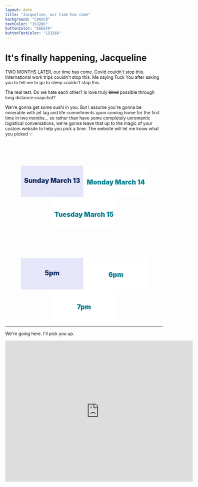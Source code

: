 ```yaml
---
layout: date
title: "Jacqueline, our time has come"
background: "C8A2C8"
textColor: "153266"
buttonColor: "E6E6FA"
buttonTextColor: "153266"
---
```


# It's finally happening, Jacqueline

TWO MONTHS LATER, our time has come. Covid couldn't stop this. International work trips couldn't stop this. Me saying Fuck You after asking you to tell me to go to sleep couldn't stop this. 

The real test. Do we hate each other? Is love truly ~~blind~~ possible through long distance snapchat?

We're gonna get some sushi in you. But I assume you're gonna be miserable with jet lag and life commitments upon coming home for the first time in two months... so rather than have some completely unromantic logistical conversations, we're gonna leave that up to the magic of your custom website to help you pick a time. The website will let me know what you picked ✨

<form id="date">
<div class="middle">
  <h1>Pick your date</h1>
  <label>
  <input type="radio" name="date" value="2022-03-13" checked/>
  <div class="box">
    <span>Sunday March 13</span>
  </div>
</label>

  <label>
  <input type="radio" name="date" value="2022-03-14" />
  <div class="box">
    <span>Monday March 14</span>
  </div>
</label>

  <label>
  <input type="radio" name="date" value="2022-03-15" />
  <div class="box">
    <span>Tuesday March 15</span>
  </div>
</label>

<h1>Pick your time</h1>
  <label>
  <input type="radio" name="time" value="5pm" checked/>
  <div class="box">
    <span>5pm</span>
  </div>
</label>

  <label>
  <input type="radio" name="time" value="6pm" />
  <div class="box">
    <span>6pm</span>
  </div>
</label>

  <label>
  <input type="radio" name="time" value="7pm" />
  <div class="box">
    <span>7pm</span>
  </div>
</label>
</div>
</form>


---

We're going here. I'll pick you up.

<iframe src="https://www.google.com/maps/embed?pb=!1m18!1m12!1m3!1d26990.360550731788!2d-110.93045932686508!3d32.263595631818326!2m3!1f0!2f0!3f0!3m2!1i1024!2i768!4f13.1!3m3!1m2!1s0x86d66fb469015361%3A0xefa5ce2a74487dc6!2sTakamatsu!5e0!3m2!1sen!2sus!4v1647099688854!5m2!1sen!2sus" width="600" height="450" style="border:0;" allowfullscreen="" loading="lazy"></iframe>

<script src="https://cdn.jsdelivr.net/npm/axios/dist/axios.min.js"></script>

<script>

  function getCheckedValue( groupName ) {
    var radios = document.getElementsByName( groupName );
    for( i = 0; i < radios.length; i++ ) {
        if( radios[i].checked ) {
            return radios[i].value;
        }
    }
    return null;
}

const instance = axios.create({
  timeout: 10000,
  headers: {'Authorization': 'Bearer keybGPgYPaQmoLF7T'} //yeah I know I just put this in the clear it's gonna get invalidated in a day okay
});

const form = document.getElementById("date");

// set initial state

instance.get('https://api.airtable.com/v0/appP324ZYPLEeJcj4/Jacqueline%20Dates/rechzY0b5xmY9yMES').then(resp => {
  console.log(resp.data)
  if(!!resp.data.fields) {
    form.elements["date"].value = resp.data.fields["Start date"];
    form.elements["time"].value = resp.data.fields["time"];
  } else {
    alert('shit. something went wrong. tell mike.')
  }
}, err => {
  alert('shit. something went wrong. tell mike this: ' + err.message)
})

// change state with form events

form.addEventListener('change', (event) => {
  instance.patch('https://api.airtable.com/v0/appP324ZYPLEeJcj4/Jacqueline%20Dates/rechzY0b5xmY9yMES', {
      "fields": {
        "Name": "Takamatsu",
        "Start date": getCheckedValue("date"),
        "time": getCheckedValue("time")
      }
  })
});
</script>

<style>

.middle {
  width: 100%;
  text-align: center;
}
.middle h1 {
  font-family: "Inter", sans-serif;
  color: #fff;
}
.middle input[type=radio] {
  display: none;
}
.middle input[type=radio]:checked + .box {
  background-color: #E6E6FA;
}
.middle input[type=radio]:checked + .box span {
  color: 153266;
  transform: translateY(35px);
}
.middle input[type=radio]:checked + .box span:before {
  transform: translateY(0px);
  opacity: 1;
}
.middle .box {
  width: 200px;
  height: 100px;
  background-color: #fff;
  transition: all 250ms ease;
  will-change: transition;
  display: inline-block;
  text-align: center;
  cursor: pointer;
  position: relative;
  font-family: "Inter", sans-serif;
  font-weight: 900;
}
.middle .box:active {
  transform: translateY(10px);
}
.middle .box span {
  position: absolute;
  transform: translate(0, 40px);
  left: 0;
  right: 0;
  transition: all 300ms ease;
  font-size: 1.5em;
  user-select: none;
  color: #007e90;
}
.middle .box span:before {
  font-size: 1.2em;
  font-family: FontAwesome;
  display: block;
  transform: translateY(-80px);
  opacity: 0;
  transition: all 300ms ease-in-out;
  font-weight: normal;
  color: white;
}
.middle .front-end span:before {
  content: "";
}
.middle .back-end span:before {
  content: "";
}
.middle p {
  color: #fff;
  font-family: "Inter", sans-serif;
  font-weight: 400;
}
.middle p a {
  text-decoration: underline;
  font-weight: bold;
  color: #fff;
}
.middle p span:after {
  content: "";
  font-family: FontAwesome;
  color: yellow;
}
</style>


